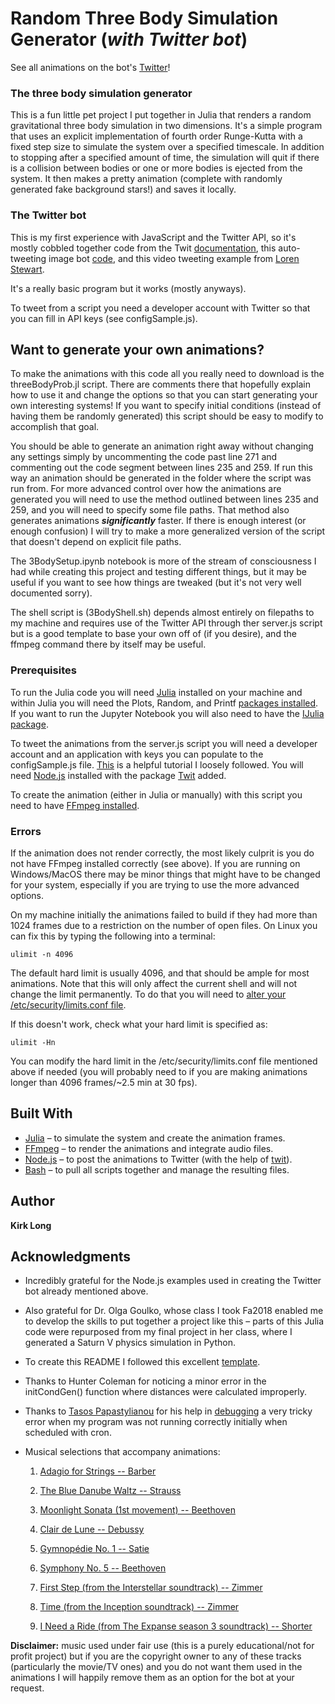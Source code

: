 # Random Three Body Simulation Generator (***with Twitter bot***)

See all animations on the bot's [Twitter](https://twitter.com/ThreeBodyBot)!

### The three body simulation generator
This is a fun little pet project I put together in Julia that renders a random gravitational three body simulation in two dimensions. It's a simple program that uses an explicit implementation of fourth order Runge-Kutta with a fixed step size to simulate the system over a specified timescale. In addition to stopping after a specified amount of time, the simulation will quit if there is a collision between bodies or one or more bodies is ejected from the system. It then makes a pretty animation (complete with randomly generated fake background stars!) and saves it locally.

### The Twitter bot
This is my first experience with JavaScript and the Twitter API, so it's mostly cobbled together code from the Twit [documentation](https://www.npmjs.com/package/twit), this auto-tweeting image bot [code](https://github.com/fourtonfish/random-image-twitterbot/blob/master/server-attribution.js), and this video tweeting example from [Loren Stewart](https://lorenstewart.me/2017/02/03/twitter-api-uploading-videos-using-node-js/).

It's a really basic program but it works (mostly anyways).

To tweet from a script you need a developer account with Twitter so that you can fill in API keys (see configSample.js).

## Want to generate your own animations?

To make the animations with this code all you really need to download is the threeBodyProb.jl script. There are comments there that hopefully explain how to use it and change the options so that you can start generating your own interesting systems! If you want to specify initial conditions (instead of having them be randomly generated) this script should be easy to modify to accomplish that goal.

You should be able to generate an animation right away without changing any settings simply by uncommenting the code past line 271 and commenting out the code segment between lines 235 and 259. If run this way an animation should be generated in the folder where the script was run from. For more advanced control over how the animations are generated you will need to use the method outlined between lines 235 and 259, and you will need to specify some file paths. That method also generates animations ***significantly*** faster. If there is enough interest (or enough confusion) I will try to make a more generalized version of the script that doesn't depend on explicit file paths.

The 3BodySetup.ipynb notebook is more of the stream of consciousness I had while creating this project and testing different things, but it may be useful if you want to see how things are tweaked (but it's not very well documented sorry).

The shell script is (3BodyShell.sh) depends almost entirely on filepaths to my machine and requires use of the Twitter API through ther server.js script but is a good template to base your own off of (if you desire), and the ffmpeg command there by itself may be useful.

### Prerequisites

To run the Julia code you will need [Julia](https://julialang.org/downloads/platform.html) installed on your machine and within Julia you will need the Plots, Random, and Printf [packages installed](https://docs.julialang.org/en/v1/stdlib/Pkg/index.html). If you want to run the Jupyter Notebook you will also need to have the [IJulia package](https://github.com/JuliaLang/IJulia.jl).

To tweet the animations from the server.js script you will need a developer account and an application with keys you can populate to the configSample.js file. [This](https://www.makeuseof.com/tag/photo-tweeting-twitter-bot-raspberry-pi-nodejs/) is a helpful tutorial I loosely followed. You will need [Node.js](https://nodejs.org/en/download/) installed with the package [Twit](https://www.npmjs.com/package/twit) added.

To create the animation (either in Julia or manually) with this script you need to have [FFmpeg installed](https://ffmpeg.org/download.html).

### Errors

If the animation does not render correctly, the most likely culprit is you do not have FFmpeg installed correctly (see above). If you are running on Windows/MacOS there may be minor things that might have to be changed for your system, especially if you are trying to use the more advanced options.

On my machine initially the animations failed to build if they had more than 1024 frames due to a restriction on the number of open files. On Linux you can fix this by typing the following into a terminal:


```
ulimit -n 4096
```

The default hard limit is usually 4096, and that should be ample for most animations. Note that this will only affect the current shell and will not change the limit permanently. To do that you will need to [alter your /etc/security/limits.conf file](https://sysadminxpert.com/change-ulimit-values-permanently-for-a-user-or-all-user-in-linux/).

If this doesn't work, check what your hard limit is specified as:

```
ulimit -Hn
```

You can modify the hard limit in the /etc/security/limits.conf file mentioned above if needed (you will probably need to if you are making animations longer than 4096 frames/~2.5 min at 30 fps).


## Built With

* [Julia](https://julialang.org/) – to simulate the system and create the animation frames.
* [FFmpeg](https://ffmpeg.org/) – to render the animations and integrate audio files.
* [Node.js](https://nodejs.org/en/) – to post the animations to Twitter (with the help of [twit](https://www.npmjs.com/package/twit)).
* [Bash](https://www.gnu.org/software/bash/) – to pull all scripts together and manage the resulting files.


## Author

 **Kirk Long**


## Acknowledgments

* Incredibly grateful for the Node.js examples used in creating the Twitter bot already mentioned above.

* Also grateful for Dr. Olga Goulko, whose class I took Fa2018 enabled me to develop the skills to put together a project like this – parts of this Julia code were repurposed from my final project in her class, where I generated a Saturn V physics simulation in Python.

* To create this README I followed this excellent [template](https://gist.github.com/PurpleBooth/109311bb0361f32d87a2).

* Thanks to Hunter Coleman for noticing a minor error in the initCondGen() function where distances were calculated improperly.

* Thanks to [Tasos Papastylianou](https://stackoverflow.com/users/4183191/tasos-papastylianou) for his help in [debugging](https://stackoverflow.com/questions/59515953/julia-program-stalls-when-run-from-crontab-scheduler-linux?noredirect=1#comment105234026_59515953) a very tricky error when my program was not running correctly initially when scheduled with cron.

* Musical selections that accompany animations:

  1. [Adagio for Strings -- Barber](https://www.youtube.com/watch?v=tVNhFMZP4NM)

  2. [The Blue Danube Waltz -- Strauss](https://www.youtube.com/watch?v=cKkDMiGUbUw)

  3. [Moonlight Sonata (1st movement) -- Beethoven](https://www.youtube.com/watch?v=4Tr0otuiQuU)

  4. [Clair de Lune -- Debussy](https://www.youtube.com/watch?v=CvFH_6DNRCY)

  5. [Gymnopédie No. 1 -- Satie](https://www.youtube.com/watch?v=S-Xm7s9eGxU)

  6. [Symphony No. 5 -- Beethoven](https://www.youtube.com/watch?v=_4IRMYuE1hI)

  7. [First Step (from the Interstellar soundtrack) -- Zimmer](https://www.youtube.com/watch?v=IDsCtDRV2uA)

  8. [Time (from the Inception soundtrack) -- Zimmer](https://www.youtube.com/watch?v=RxabLA7UQ9k)

  9. [I Need a Ride (from The Expanse season 3 soundtrack) -- Shorter](https://www.youtube.com/watch?v=sbWmzoL4FwM)

**Disclaimer:** music used under fair use (this is a purely educational/not for profit project) but if you are the copyright owner to any of these tracks (particularly the movie/TV ones) and you do not want them used in the animations I will happily remove them as an option for the bot at your request.
